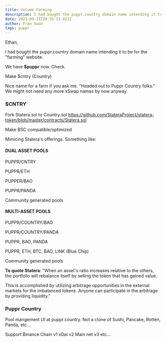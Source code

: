```yaml
---
title: Volume Farming
description: I had bought the puppr.country domain name intending it to be for the "farming" website.
date: 2021-04-15T20:55:13.021Z
author: Fran Swan
tags: puppr
---
```


Ethan, 


I had bought the puppr.country domain name intending it to be for the "farming" website.

We have **$puppr** now. Check.

Make $cntry (Country) 

Nice name for a farm if you ask me. "Headed out to Puppr Country folks."  We might not need any more xSwap names by now anyway.


### $CNTRY

Fork Statera.sol to Country.sol https://github.com/StateraProject/statera-token/blob/master/contracts/Statera.sol

Make BSC compatible/optimized


Mimicing Statera's offerings. Something like:



#### DUAL ASSET POOLS

PUPPR/CNTRY

PUPPR/ETH

PUPPER/BAO

PUPPR/PANDA

Community generated pools



#### MULTI-ASSET POOLS

PUPPR/COUNTRY/BAO

PUPPR/COUNTRY/PANDA

PUPPR, BAO, PANDA

PUPPR, ETH, BTC, BAO, LINK (Blue Chip)

Community generated pools



**To quote Statera**: "When an asset's ratio increases relative to the others, the portfolio will rebalance itself by selling the token that has gained value.

This is accomplished by utilizing arbitrage opportunities in the external markets for the imbalanced tokens. Anyone can participate in the arbitrage by providing liquidity."


### Puppr Country

Pool mangement UI at puppr.country. Not a clone of Sushi, Pancake, Rotten, Panda, etc...

Support Binance Chain v1
xDai v2
Main net v3
etc...